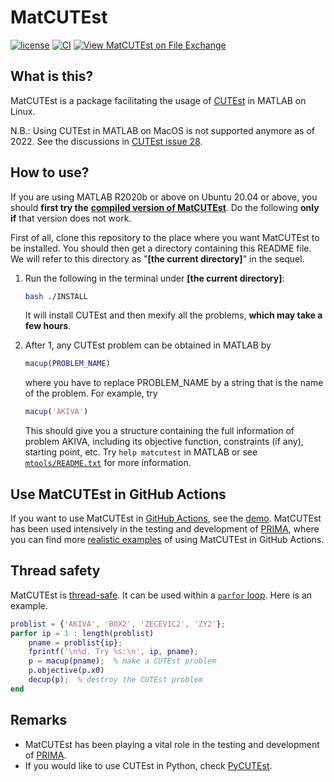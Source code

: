 # MatCUTEst

[![license](https://img.shields.io/badge/license-LGPLv3+-blue)](https://github.com/matcutest/matcutest/blob/main/LICENCE.txt)
[![CI](https://github.com/matcutest/matcutest/actions/workflows/ci.yml/badge.svg)](https://github.com/matcutest/matcutest/actions/workflows/ci.yml)
[![View MatCUTEst on File Exchange](https://www.mathworks.com/matlabcentral/images/matlab-file-exchange.svg)](https://www.mathworks.com/matlabcentral/fileexchange/127948-matcutest)

## What is this?

MatCUTEst is a package facilitating the usage of [CUTEst](https://github.com/ralna/CUTEst) in MATLAB on Linux.

N.B.: Using CUTEst in MATLAB on MacOS is not supported anymore as of 2022. See the discussions in [CUTEst issue 28](https://github.com/ralna/CUTEst/issues/28).


## How to use?

If you are using MATLAB R2020b or above on Ubuntu 20.04 or above, you should **first try the**
[**compiled version of MatCUTEst**](https://github.com/matcutest/matcutest_compiled). Do the following
**only if** that version does not work.

First of all, clone this repository to the place where you want MatCUTEst to be installed.
You should then get a directory containing this README file.
We will refer to this directory as "**[the current directory]**" in the sequel.

1. Run the following in the terminal under **[the current directory]**:

    ```bash
    bash ./INSTALL
    ```

   It will install CUTEst and then mexify all the problems, **which may take a few hours**.

2. After 1, any CUTEst problem can be obtained in MATLAB by

   ```matlab
   macup(PROBLEM_NAME)
   ```

   where you have to replace PROBLEM_NAME by a string that is the name
   of the problem. For example, try

   ```matlab
   macup('AKIVA')
   ```

   This should give you a structure containing the full information of
   problem AKIVA, including its objective function, constraints (if any),
   starting point, etc. Try `help matcutest` in MATLAB or see [`mtools/README.txt`](mtools/README.txt)
   for more information.


## Use MatCUTEst in GitHub Actions

If you want to use MatCUTEst in [GitHub Actions](https://docs.github.com/en/actions), see
the [demo](https://github.com/matcutest/matcutest_compiled/blob/main/.github/workflows/demo.yml).
MatCUTEst has been used intensively in the testing and development of [PRIMA](http://www.libprima.net),
where you can find more [realistic examples](https://github.com/libprima/prima/blob/main/.github/workflows/verify_large.yml)
of using MatCUTEst in GitHub Actions.


## Thread safety

MatCUTEst is [thread-safe](https://en.wikipedia.org/wiki/Thread_safety). It can be used within
a [`parfor` loop](https://www.mathworks.com/help/parallel-computing/parfor.html). Here is an example.

```matlab
problist = {'AKIVA', 'BOX2', 'ZECEVIC2', 'ZY2'};
parfor ip = 1 : length(problist)
    pname = problist{ip};
    fprintf('\n%d. Try %s:\n', ip, pname);
    p = macup(pname);  % make a CUTEst problem
    p.objective(p.x0)
    decup(p);  % destroy the CUTEst problem
end
```


## Remarks

- MatCUTEst has been playing a vital role in the testing and development of [PRIMA](http://www.libprima.net).
- If you would like to use CUTEst in Python, check [PyCUTEst](https://github.com/jfowkes/pycutest).
